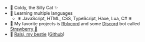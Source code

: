 - 🧊 Coldy, the Silly Cat ✨
- 🍨 Learning multiple languages
  - ❄ JavaScript, HTML, CSS, TypeScript, Haxe, Lua, C# ❄
- 🍦 My favorite projects is [Rblxcord](https://ralsin.ml/links/rblxcord) and some [Discord](https://discord.com) bot called [Strawberry 🍓](https://ralsin.ml/links/strawberry)
- 🍧 [Ralsi, my bestie](https://ralsin.ml) ([Github](https://github.com/Ralsin))

<!---
ColdyCat/ColdyCat is a ✨ special ✨ repository because its `README.md` (this file) appears on your GitHub profile.
You can click the Preview link to take a look at your changes.
--->
